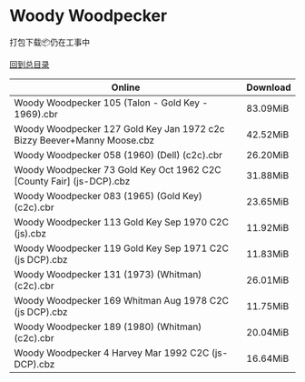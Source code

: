 # Woody Woodpecker

打包下载📦仍在工事中

[回到总目录](/Catalogs.md)







Online | Download
--- | ---
Woody Woodpecker 105 (Talon - Gold Key - 1969).cbr | 83.09MiB
Woody Woodpecker 127 Gold Key Jan 1972 c2c Bizzy Beever+Manny Moose.cbz | 42.52MiB
Woody Woodpecker 058 (1960) (Dell) (c2c).cbr | 26.20MiB
Woody Woodpecker 73 Gold Key Oct 1962 C2C [County Fair] (js-DCP).cbz | 31.88MiB
Woody Woodpecker 083 (1965) (Gold Key) (c2c).cbr | 23.65MiB
Woody Woodpecker 113 Gold Key Sep 1970 C2C (js).cbz | 11.92MiB
Woody Woodpecker 119 Gold Key Sep 1971 C2C (js DCP).cbz | 11.83MiB
Woody Woodpecker 131 (1973) (Whitman) (c2c).cbr | 26.01MiB
Woody Woodpecker 169 Whitman Aug 1978 C2C (js DCP).cbz | 11.75MiB
Woody Woodpecker 189 (1980) (Whitman) (c2c).cbr | 20.04MiB
Woody Woodpecker 4 Harvey Mar 1992 C2C (js-DCP).cbz | 16.64MiB